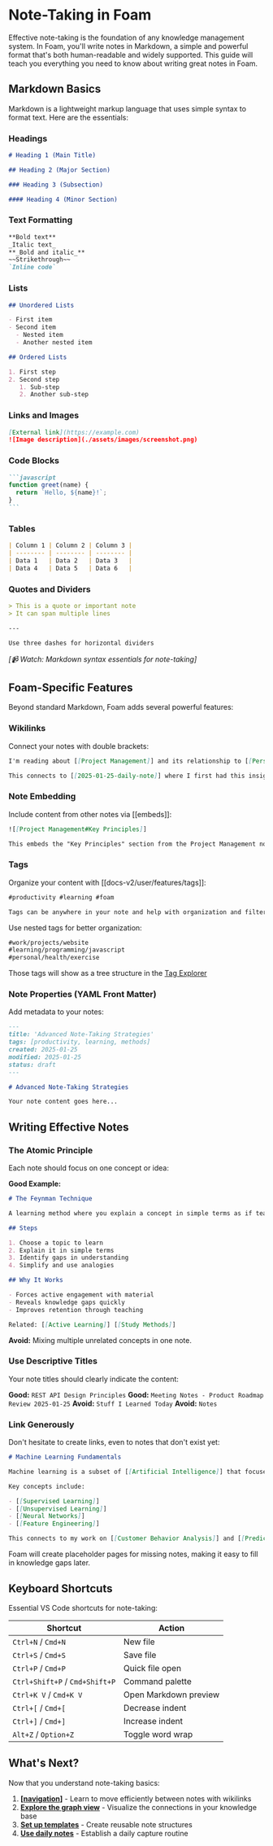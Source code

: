 # Note-Taking in Foam

Effective note-taking is the foundation of any knowledge management system. In Foam, you'll write notes in Markdown, a simple and powerful format that's both human-readable and widely supported. This guide will teach you everything you need to know about writing great notes in Foam.

## Markdown Basics

Markdown is a lightweight markup language that uses simple syntax to format text. Here are the essentials:

### Headings

```markdown
# Heading 1 (Main Title)

## Heading 2 (Major Section)

### Heading 3 (Subsection)

#### Heading 4 (Minor Section)
```

### Text Formatting

```markdown
**Bold text**
_Italic text_
**_Bold and italic_**
~~Strikethrough~~
`Inline code`
```

### Lists

```markdown
## Unordered Lists

- First item
- Second item
  - Nested item
  - Another nested item

## Ordered Lists

1. First step
2. Second step
   1. Sub-step
   2. Another sub-step
```

### Links and Images

```markdown
[External link](https://example.com)
![Image description](./assets/images/screenshot.png)
```

### Code Blocks

````markdown
```javascript
function greet(name) {
  return `Hello, ${name}!`;
}
```
````

### Tables

```markdown
| Column 1 | Column 2 | Column 3 |
| -------- | -------- | -------- |
| Data 1   | Data 2   | Data 3   |
| Data 4   | Data 5   | Data 6   |
```

### Quotes and Dividers

```markdown
> This is a quote or important note
> It can span multiple lines

---

Use three dashes for horizontal dividers
```

_[📹 Watch: Markdown syntax essentials for note-taking]_

## Foam-Specific Features

Beyond standard Markdown, Foam adds several powerful features:

### Wikilinks

Connect your notes with double brackets:

```markdown
I'm reading about [[Project Management]] and its relationship to [[Personal Productivity]].

This connects to [[2025-01-25-daily-note]] where I first had this insight.
```

### Note Embedding

Include content from other notes via [[embeds]]:

```markdown
![[Project Management#Key Principles]]

This embeds the "Key Principles" section from the Project Management note.
```

### Tags

Organize your content with [[docs-v2/user/features/tags]]:

```markdown
#productivity #learning #foam

Tags can be anywhere in your note and help with organization and filtering.
```

Use nested tags for better organization:

```markdown
#work/projects/website
#learning/programming/javascript
#personal/health/exercise
```

Those tags will show as a tree structure in the [Tag Explorer](../features/tags.md)

### Note Properties (YAML Front Matter)

Add metadata to your notes:

```markdown
---
title: 'Advanced Note-Taking Strategies'
tags: [productivity, learning, methods]
created: 2025-01-25
modified: 2025-01-25
status: draft
---

# Advanced Note-Taking Strategies

Your note content goes here...
```

## Writing Effective Notes

### The Atomic Principle

Each note should focus on one concept or idea:

**Good Example:**

```markdown
# The Feynman Technique

A learning method where you explain a concept in simple terms as if teaching it to someone else.

## Steps

1. Choose a topic to learn
2. Explain it in simple terms
3. Identify gaps in understanding
4. Simplify and use analogies

## Why It Works

- Forces active engagement with material
- Reveals knowledge gaps quickly
- Improves retention through teaching

Related: [[Active Learning]] [[Study Methods]]
```

**Avoid:**
Mixing multiple unrelated concepts in one note.

### Use Descriptive Titles

Your note titles should clearly indicate the content:

**Good:** `REST API Design Principles`
**Good:** `Meeting Notes - Product Roadmap Review 2025-01-25`
**Avoid:** `Stuff I Learned Today`
**Avoid:** `Notes`

### Link Generously

Don't hesitate to create links, even to notes that don't exist yet:

```markdown
# Machine Learning Fundamentals

Machine learning is a subset of [[Artificial Intelligence]] that focuses on creating algorithms that can learn from [[Data]].

Key concepts include:

- [[Supervised Learning]]
- [[Unsupervised Learning]]
- [[Neural Networks]]
- [[Feature Engineering]]

This connects to my work on [[Customer Behavior Analysis]] and [[Predictive Analytics]].
```

Foam will create placeholder pages for missing notes, making it easy to fill in knowledge gaps later.

## Keyboard Shortcuts

Essential VS Code shortcuts for note-taking:

| Shortcut                       | Action                |
| ------------------------------ | --------------------- |
| `Ctrl+N` / `Cmd+N`             | New file              |
| `Ctrl+S` / `Cmd+S`             | Save file             |
| `Ctrl+P` / `Cmd+P`             | Quick file open       |
| `Ctrl+Shift+P` / `Cmd+Shift+P` | Command palette       |
| `Ctrl+K V` / `Cmd+K V`         | Open Markdown preview |
| `Ctrl+[` / `Cmd+[`             | Decrease indent       |
| `Ctrl+]` / `Cmd+]`             | Increase indent       |
| `Alt+Z` / `Option+Z`           | Toggle word wrap      |

## What's Next?

Now that you understand note-taking basics:

1. **[[navigation]]** - Learn to move efficiently between notes with wikilinks
2. **[Explore the graph view](graph-view.md)** - Visualize the connections in your knowledge base
3. **[Set up templates](../features/templates.md)** - Create reusable note structures
4. **[Use daily notes](../features/daily-notes.md)** - Establish a daily capture routine


[//begin]: # "Autogenerated link references for markdown compatibility"
[navigation]: navigation.md "Navigation in Foam"
[//end]: # "Autogenerated link references"